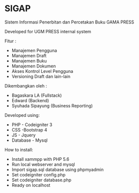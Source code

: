 # SIGAP
Sistem Informasi Penerbitan dan Percetakan Buku GAMA PRESS

Developed for UGM PRESS internal system

Fitur :
- Manajemen Pengguna
- Manajemen Draft
- Manajemen Buku
- Manajemen Dokumen
- Akses Kontrol Level Pengguna
- Versioning Draft
dan lain-lain

Dikembangkan oleh :
- Bagaskara LA (Fullstack)
- Edward (Backend)
- Syuhada Sipayung (Business Reporting)

Developed using:
- PHP - Codeigniter 3
- CSS -Bootstrap 4
- JS - Jquery
- Database - Mysql

How to install:
- Install xammpp with PHP 5.6
- Run local webserver and mysql
- Import sigap.sql database using phpmyadmin
- Set codeigniter config.php
- Set codeigniter database.php
- Ready on localhost
